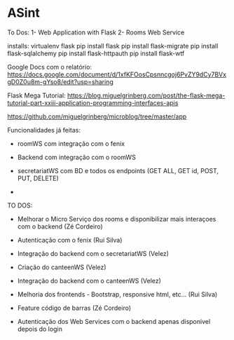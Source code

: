 # ASint

To Dos:
1- Web Application with Flask
2- Rooms Web Service

installs:
virtualenv flask
pip install flask
pip install flask-migrate
pip install flask-sqlalchemy
pip install flask-httpauth
pip install flask-wtf

Google Docs com o relatório:
https://docs.google.com/document/d/1xfKFOosCpsnncgoj6PvZY9dCy7BVxgD0Z0u8m-gYso8/edit?usp=sharing

Flask Mega Tutorial:
https://blog.miguelgrinberg.com/post/the-flask-mega-tutorial-part-xxiii-application-programming-interfaces-apis

https://github.com/miguelgrinberg/microblog/tree/master/app

Funcionalidades já feitas:

- roomWS com integração com o fenix

- Backend com integração com o roomWS

- secretariatWS com BD e todos os endpoints (GET ALL, GET id, POST, PUT, DELETE)

-

TO DOS:

- Melhorar o Micro Serviço dos rooms e disponibilizar mais interaçoes com o backend (Zé Cordeiro)

- Autenticação com o fenix (Rui Silva)

- Integração do backend com o secretariatWS (Velez)

- Criação do canteenWS (Velez)

- Integração do backend com o canteenWS (Velez)

- Melhoria dos frontends - Bootstrap, responsive html, etc... (Rui Silva)

- Feature código de barras (Zé Cordeiro)

- Autenticação dos Web Services com o backend apenas disponivel depois do login 
